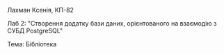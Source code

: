 Лахман Ксенія, КП-82

Лаб 2: "Створення додатку бази даних, орієнтованого на взаємодію з СУБД PostgreSQL"

Тема: Бібліотека